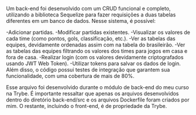 Um back-end foi desenvolvido com um CRUD funcional e completo, utilizando a biblioteca Sequelize para fazer requisições a duas tabelas diferentes em um banco de dados. Nesse sistema, é possível:

-Adicionar partidas.
-Modificar partidas existentes.
-Visualizar os valores de cada time (como pontos, gols, classificação, etc.).
-Ver as tabelas das equipes, devidamente ordenadas assim com na tabela do brasileirão.
-Ver as tabelas das equipes filtrando os valores dos times para jogos em casa e fora de casa.
-Realizar login (com os valores devidamente criptografados usando JWT Web Token).
-Utilizar tokens para salvar os dados de login.
Além disso, o código possui testes de integração que garantem sua funcionalidade, com uma cobertura de mais de 80%.

Esse arquivo foi desenvolvido durante o módulo de back-end do meu curso na Trybe. É importante ressaltar que apenas os arquivos desenvolvidos dentro do diretório back-end/src e os arquivos Dockerfile foram criados por mim. O restante, incluindo o front-end, é de propriedade da Trybe.
